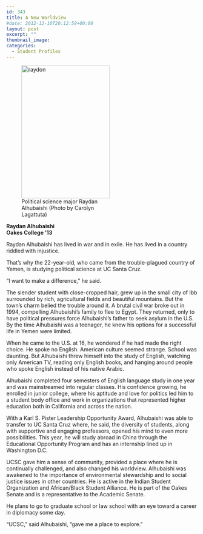 ```yaml
---
id: 343
title: A New Worldview
#date: 2012-12-10T20:12:59+00:00
layout: post
excerpt: ""
thumbnail_image:
categories:
  - Student Profiles
---
```

<figure id="attachment_344" style="width: 233px" class="wp-caption alignright"><img class="size-full wp-image-344" src="http://live-ucsc-giving.pantheonsite.io/wp-content/uploads/2017/08/raydon.jpg" alt="raydon" width="233" height="350" srcset="https://ucsc-giving.lndo.site/wp-content/uploads/2017/08/raydon.jpg 233w, https://ucsc-giving.lndo.site/wp-content/uploads/2017/08/raydon-200x300.jpg 200w" sizes="(max-width: 233px) 100vw, 233px" /><figcaption class="wp-caption-text">Political science major Raydan Alhubaishi  
(Photo by Carolyn Lagattuta)</figcaption></figure> 

**Raydan Alhubaishi**  
 **Oakes College ’13**

Raydan Alhubaishi has lived in war and in exile. He has lived in a country riddled with injustice.

That’s why the 22-year-old, who came from the trouble-plagued country of Yemen, is studying political science at UC Santa Cruz.

“I want to make a difference,” he said.

The slender student with close-cropped hair, grew up in the small city of Ibb surrounded by rich, agricultural fields and beautiful mountains. But the town’s charm belied the trouble around it. A brutal civil war broke out in 1994, compelling Alhubaishi’s family to flee to Egypt. They returned, only to have political pressures force Alhubaishi’s father to seek asylum in the U.S. By the time Alhubaishi was a teenager, he knew his options for a successful life in Yemen were limited.

When he came to the U.S. at 16, he wondered if he had made the right choice. He spoke no English. American culture seemed strange. School was daunting. But Alhubaishi threw himself into the study of English, watching only American TV, reading only English books, and hanging around people who spoke English instead of his native Arabic.

Alhubaishi completed four semesters of English language study in one year and was mainstreamed into regular classes. His confidence growing, he enrolled in junior college, where his aptitude and love for politics led him to a student body office and work in organizations that represented higher education both in California and across the nation.

With a Karl S. Pister Leadership Opportunity Award, Alhubaishi was able to transfer to UC Santa Cruz where, he said, the diversity of students, along with supportive and engaging professors, opened his mind to even more possibilities. This year, he will study abroad in China through the Educational Opportunity Program and has an internship lined up in Washington D.C.

UCSC gave him a sense of community, provided a place where he is continually challenged, and also changed his worldview. Alhubaishi was awakened to the importance of environmental stewardship and to social justice issues in other countries. He is active in the Indian Student Organization and African/Black Student Alliance. He is part of the Oakes Senate and is a representative to the Academic Senate.

He plans to go to graduate school or law school with an eye toward a career in diplomacy some day.

“UCSC,” said Alhubaishi, “gave me a place to explore.”
